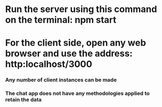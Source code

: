 # Run the server using this command on the terminal: npm start

# For the client side, open any web browser and use the address: http:localhost/3000

### Any number of client instances can be made

### The chat app does not have any methodologies applied to retain the data
